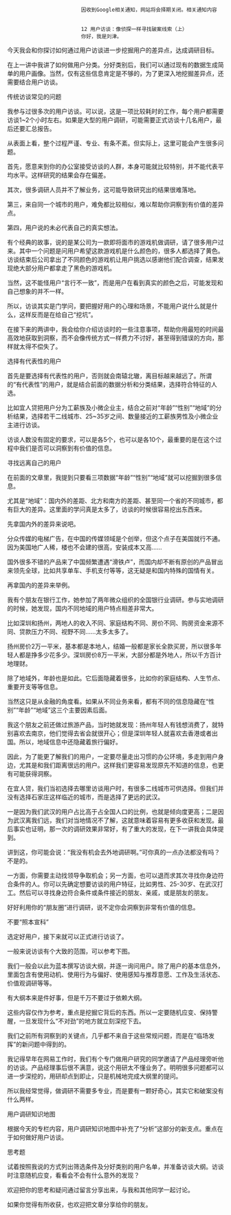 
                            
                            因收到Google相关通知，网站将会择期关闭。相关通知内容
                            
                            
                            12 用户访谈：像侦探一样寻找破案线索（上）
                            你好，我是刘津。

今天我会和你探讨如何通过用户访谈进一步挖掘用户的差异点，达成调研目标。

在上一讲中我讲了如何做用户分类。分好类别后，我们可以通过现有的数据生成简单的用户画像。当然，仅有这些信息肯定是不够的，为了更深入地挖掘差异点，还需要结合用户访谈。

传统访谈常见的问题

我参与过很多次的用户访谈。可以说，这是一项比较耗时的工作，每个用户都需要访谈1~2个小时左右。如果是大型的用户调研，可能需要正式访谈十几名用户，最后还要汇总报告。

从表面上看，整个过程严谨、专业、有条不紊。但实际上，这里可能会产生很多问题。

首先，愿意来到你的办公室接受访谈的人群，本身可能就比较特别，并不能代表平均水平。这样研究的结果会存在偏差。

其次，很多调研人员并不了解业务，这可能导致研究出的结果很难落地。

第三，来自同一个城市的用户，难免都比较相似，难以帮助你洞察到有价值的差异点。

第四，用户说的未必代表自己的真实想法。

有个经典的故事，说的是某公司为一款即将面市的游戏机做调研，请了很多用户过来。其中一个问题是问用户希望这款游戏机是什么颜色的，很多人都选择了黄色。访谈结束后公司拿出了不同颜色的游戏机让用户挑选以感谢他们配合调查，结果发现绝大部分用户都拿走了黑色的游戏机。

当然，这不能怪用户“言行不一致”，而是用户在看到真实的颜色之后，可能发现和自己想象的并不一样。

所以，访谈其实是门学问，要把握好用户的心理和场景，不能用户说什么就是什么，这样反而是在给自己“挖坑”。

在接下来的两讲中，我会给你介绍访谈时的一些注意事项，帮助你用最短的时间最高效地获取到洞察，而不会像传统方式一样费力不讨好，甚至得到错误的方向，那样就太得不偿失了。

选择有代表性的用户

首先是要选择有代表性的用户，否则就会南辕北辙，离目标越来越远了。所谓的“有代表性”的用户，就是结合前面的数据分析和分类结果，选择符合特征的人选。

比如宜人贷把用户分为工薪族及小微企业主，结合之前对“年龄”“性别”“地域”的分析结果，选择若干二线城市、25~35岁之间、数量接近的工薪族男性及小微企业主进行访谈。

访谈人数没有固定的要求，可以是各5个，也可以是各10个，最重要的是在这个过程中我们是否可以洞察到有价值的信息。

寻找远离自己的用户

在前面的文章里，我提到只要看三项数据“年龄”“性别”“地域”就可以挖掘到很多信息。

尤其是“地域”：国内外的差距、北方和南方的差距、甚至同一个省的不同城市，都有巨大的差异。这里面的学问真是太多了，访谈的时候很容易挖出东西来。

先拿国内外的差异来说吧。

分众传媒的电梯广告，在中国的传媒领域是个创举，但这个点子在美国就行不通。因为美国地广人稀，楼也不会建的很高，安装成本又高……

国外很多不错的产品来了中国频繁遭遇“滑铁卢”，而国内却不断有原创的产品冒出来领先全球，比如共享单车、手机支付等等，这无疑是和国内特殊的国情有关。

再拿国内的差异来举例。

我有个朋友在银行工作，她参加了两年微众组织的全国银行业调研。参与实地调研的时候，她发现，国内不同地域的用户特点相差非常大。

比如深圳和扬州，两地人的收入不同、家庭结构不同、房价不同、购房资金来源不同、贷款压力不同、视野不同……太多太多了。

扬州房价2万一平米，基本都是本地人，结婚一般都是家长全款买房，所以很多年轻人都是挣多少花多少。深圳房价8万一平米，大部分都是外地人，所以千方百计地理财。

除了地域外，年龄也是如此。它后面隐藏着很多，比如你的家庭结构、人生节点、重要开支等等信息。

当然这只是从金融的角度看。如果从不同业务来看，都有不同的信息隐藏在“性别”“年龄”“地域”这三个主要因素后面。

我这个朋友之前还做过旅游产品，当时她就发现：扬州年轻人有钱想消费了，就特别喜欢去南京，他们觉得去省会就很开心；但是深圳年轻人就喜欢去香港或者出国。所以，地域信息中还隐藏着旅行偏好。

因此，为了能更了解我们的用户，一定要尽量走出习惯的办公环境，多走到用户身边，尤其是和我们距离很远的用户。这样我们更容易发现原先不知道的信息，也更有可能获得洞察。

在宜人贷，我们当初选择去哪里访谈用户时，有很多二线城市可供选择。但我们并没有选择石家庄这样临近的城市，而是选择了更远的武汉。

一是因为我们武汉的用户占比高于占全国人口的比例，也就是倾向度更高；二是因为武汉离我们远，我们对当地情况不了解，这就意味着容易有更多收获和发现。最后事实也证明，那一次的调研效果非常好，有了重大的发现，在下一讲我会具体提到。

讲到这，你可能会说：“我没有机会去外地调研啊。”可你真的一点办法都没有吗？不是的。

一方面，你需要主动找领导争取机会；另一方面，也可以退而求其次寻找你身边符合条件的人。你可以先确定想要访谈的用户特征，比如男性、25-30岁、在武汉打工。然后可以寻找身边符合条件或条件接近的朋友、亲戚，或是朋友的朋友。

好好利用你的“朋友圈”进行调研，说不定你会洞察到非常有价值的信息。

不要“照本宣科”

选定好用户，接下来就可以正式进行访谈了。

一般来说访谈有个大致的范围，可以参考下图。



我们一般会以此为蓝本撰写访谈大纲，并逐一询问用户。除了用户的基本信息外，里面包含有使用动机、使用行为与偏好、使用感知与推荐意愿、工作及生活状态、价值观调研等等。

有大纲本来是件好事，但是千万不要过于依赖大纲。

这些内容仅作为参考，重点是挖掘它背后的东西。所以一定要随机应变、保持警醒，一旦发现什么“不对劲”的地方就立刻深挖下去。

我们之前所有洞察到的关键点，几乎都不来自于这些常规问题，而是在“临场发挥”的新问题中得到的。

我记得早年在网易工作时，我们有个专门做用户研究的同学邀请了产品经理旁听他的访谈。产品经理事后很不满意，说这个用研太不懂业务了。明明很多问题都可以进一步深挖的，用研却点到即止，只是机械地完成大纲里的提问。

所以我经常觉得，做调研不需要多专业，而是要有一颗好奇心，其实它和破案没有什么两样。

用户调研知识地图



根据今天的专栏内容，用户调研知识地图中补充了“分析”这部分的新支点。重点在于如何做好用户访谈。



思考题

试着按照我说的方式列出筛选条件及分好类别的用户名单，并准备访谈大纲。访谈时注意随机应变，看看会不会有什么意外的发现？

欢迎把你的思考和疑问通过留言分享出来，与我和其他同学一起讨论。

如果你觉得有所收获，也欢迎把文章分享给你的朋友。

                        
                        
                            